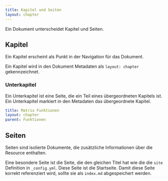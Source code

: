 ```yaml
---
title: Kapitel und Seiten
layout: chapter
---
```


Ein Dokument unterscheidet Kapitel und Seiten. 

## Kapitel

Ein Kapitel erscheint als Punkt in der Navigation für das Dokument. 

Ein Kapitel wird in den Dokument Metadaten als `layout: chapter` gekennzeichnet. 

### Unterkapitel

Ein Unterkapitel ist eine Seite, die ein Teil eines übergeordneten Kapitels ist. Ein Unterkapitel markiert in den Metadaten das übergeordnete Kapitel. 

```yaml
title: Matrix Funktionen
layout: chapter
parent: Funktionen
```

## Seiten

Seiten sind isolierte Dokumente, die zusätzliche Informationen über die Resource enthalten. 

Eine besondere Seite ist die Seite, die den gleichen Titel hat wie die die `site` Definition in `_config.yml`.  Diese Seite ist die Startseite. Damit diese Seite korrekt referenziert wird, sollte sie als `index.md` abgespeichert werden. 